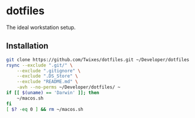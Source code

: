 # dotfiles

The ideal workstation setup.

## Installation

```bash
git clone https://github.com/Twixes/dotfiles.git ~/Developer/dotfiles
rsync --exclude ".git/" \
    --exclude ".gitignore" \
    --exclude ".DS_Store" \
    --exclude "README.md" \
    -avh --no-perms ~/Developer/dotfiles/ ~
if [[ $(uname) == 'Darwin' ]]; then
    ~/macos.sh
fi
[ $? -eq 0 ] && rm ~/macos.sh
```
